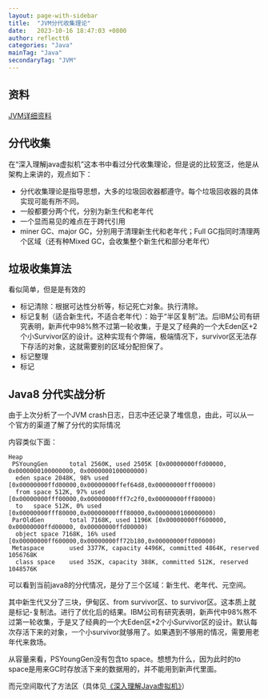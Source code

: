 ```yaml
---
layout: page-with-sidebar
title:  "JVM分代收集理论"
date:   2023-10-16 18:47:03 +0800
author: reflectt6
categories: "Java"
mainTag: "Java"
secondaryTag: "JVM"
---
```


## 资料

[JVM详细资料](/java/2023/10/19/深入理解Java虚拟机.html)

## 分代收集

在“深入理解java虚拟机”这本书中看过分代收集理论，但是说的比较宽泛，他是从架构上来讲的，观点如下：

- 分代收集理论是指导思想，大多的垃圾回收器都遵守。每个垃圾回收器的具体实现可能有所不同。
- 一般都要分两个代，分别为新生代和老年代
- 一个显而易见的难点在于跨代引用
- miner GC、major GC，分别用于清理新生代和老年代；Full GC指同时清理两个区域（还有种Mixed GC，会收集整个新生代和部分老年代）

## 垃圾收集算法

看似简单，但是是有效的

- 标记清除：根据可达性分析等，标记死亡对象。执行清除。
- 标记复制（适合新生代，不适合老年代）：始于“半区复制”法。后IBM公司有研究表明，新声代中98%熬不过第一轮收集，于是又了经典的一个大Eden区+2个小Survivor区的设计。这种实现有个弊端，极端情况下，survivor区无法存下存活的对象，这就需要别的区域分配担保了。
- 标记整理
- 标记

## Java8 分代实战分析

由于上次分析了一个JVM crash日志，日志中还记录了堆信息，由此，可以从一个官方的渠道了解了分代的实际情况

内容类似下面：

```shell
Heap
 PSYoungGen      total 2560K, used 2505K [0x00000000ffd00000, 0x0000000100000000, 0x0000000100000000)
  eden space 2048K, 98% used [0x00000000ffd00000,0x00000000ffef64d8,0x00000000fff00000)
  from space 512K, 97% used [0x00000000fff00000,0x00000000fff7c2f0,0x00000000fff80000)
  to   space 512K, 0% used [0x00000000fff80000,0x00000000fff80000,0x0000000100000000)
 ParOldGen       total 7168K, used 1196K [0x00000000ff600000, 0x00000000ffd00000, 0x00000000ffd00000)
  object space 7168K, 16% used [0x00000000ff600000,0x00000000ff72b180,0x00000000ffd00000)
 Metaspace       used 3377K, capacity 4496K, committed 4864K, reserved 1056768K
  class space    used 352K, capacity 388K, committed 512K, reserved 1048576K
```

可以看到当前java8的分代情况，是分了三个区域：新生代、老年代、元空间。

其中新生代又分了三块，伊甸区、from survivor区、to survivor区。这本质上就是标记-复制法。进行了优化后的结果。IBM公司有研究表明，新声代中98%熬不过第一轮收集，于是又了经典的一个大Eden区+2个小Survivor区的设计。默认每次存活下来的对象，一个小survivor就够用了。如果遇到不够用的情况，需要用老年代来救场。

从容量来看，PSYoungGen没有包含to space。想想为什么，因为此时的to space是用来GC时存放活下来的数据用的，并不能用到新声代里面。

而元空间取代了方法区（具体见[《深入理解Java虚拟机》](/java/2023/10/19/深入理解Java虚拟机.html)）











